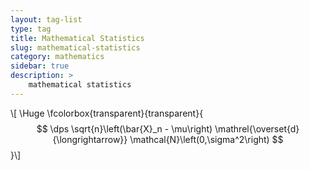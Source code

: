 ```yaml
---
layout: tag-list
type: tag
title: Mathematical Statistics
slug: mathematical-statistics
category: mathematics
sidebar: true
description: >
    mathematical statistics
---
```


\\[ \Huge \fcolorbox{transparent}{transparent}{ $$ \dps
\sqrt{n}\left(\bar{X}_n - \mu\right) \mathrel{\overset{d}{\longrightarrow}} \mathcal{N}\left(0,\sigma^2\right)
$$ }\\]